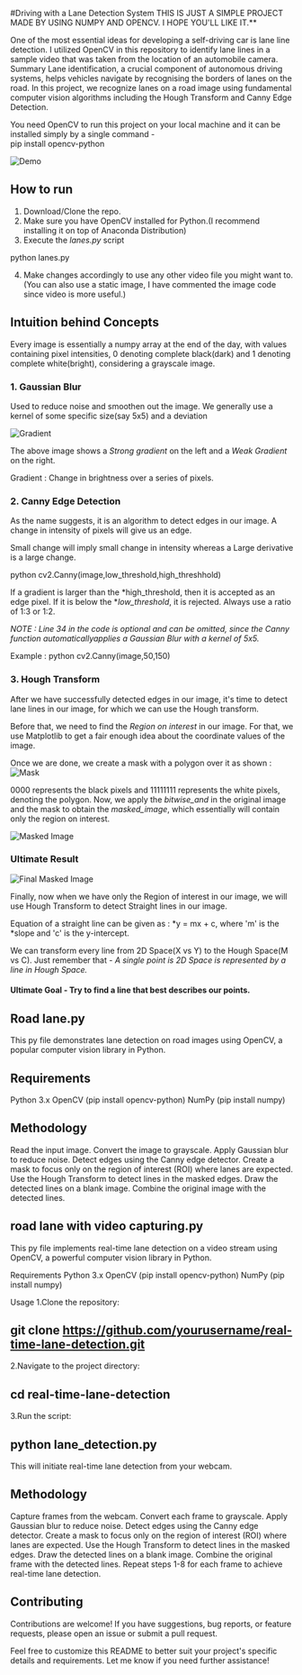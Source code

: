 #Driving with a Lane Detection System
THIS IS JUST A SIMPLE PROJECT MADE BY USING NUMPY AND OPENCV. I HOPE YOU'LL LIKE IT.**

One of the most essential ideas for developing a self-driving car is lane line detection. I utilized OpenCV in this repository to identify lane lines in a sample video that was taken from the location of an automobile camera. Summary Lane identification, a crucial component of autonomous driving systems, helps vehicles navigate by recognising the borders of lanes on the road. In this project, we recognize lanes on a road image using fundamental computer vision algorithms including the Hough Transform and Canny Edge Detection.

You need OpenCV to run this project on your local machine and it can be installed simply by a single command - <br>
pip install opencv-python

![Demo](https://i.ibb.co/1bQcV0Y/Working.gif)

## How to run
1. Download/Clone the repo.
2. Make sure you have OpenCV installed for Python.(I recommend installing it on top of Anaconda Distribution)
3. Execute the *lanes.py* script

python lanes.py

4. Make changes accordingly to use any other video file you might want to.(You can also use a static image, I have commented the image code since video is more useful.)

## Intuition behind Concepts

Every image is essentially a numpy array at the end of the day, with values containing pixel intensities, 0 denoting complete black(dark) and 1 denoting complete white(bright), considering a grayscale image.

### 1. Gaussian Blur
Used to reduce noise and smoothen out the image. We generally use a kernel of some specific size(say 5x5) and a deviation

![Gradient](https://i.ibb.co/zNNtJYp/Gradient.png)

The above image shows a *Strong gradient* on the left and a *Weak Gradient* on the right.

Gradient : Change in brightness over a series of pixels.
### 2. Canny Edge Detection
As the name suggests, it is an algorithm to detect edges in our image.
A change in intensity of pixels will give us an edge.

Small change will imply small change in intensity whereas a Large derivative is a large change. 

python
cv2.Canny(image,low_threshold,high_threshhold)


If a gradient is larger than the *high_threshold, then it is accepted as an edge pixel. If it is below the **low_threshold*, it is rejected. Always use a ratio of 1:3 or 1:2.

*NOTE : Line 34 in the code is optional and can be omitted, since the Canny function automaticallyapplies a Gaussian Blur with a kernel of 5x5.*

Example : 
python
cv2.Canny(image,50,150)


### 3. Hough Transform
After we have successfully detected edges in our image, it's time to detect lane lines in our image, for which we can use the Hough transform.

Before that, we need to find the *Region on interest* in our image. For that, we use Matplotlib to get a fair enough idea about the coordinate values of the image. <br>

Once we are done, we create a mask with a polygon over it as shown :
![Mask](https://i.ibb.co/DrLNSJR/Mask.png)

0000 represents the black pixels and 11111111 represents the white pixels, denoting the polygon. Now, we apply the *bitwise_and* in the original image and the mask to obtain the *masked_image*, which essentially will contain only the region on interest.

![Masked Image](https://i.ibb.co/LJFykXC/Masked-Image.png)  
### Ultimate Result <br>
![Final Masked Image](https://i.ibb.co/711SBhW/Final-Masked-Image.png)

Finally, now when we have only the Region of interest in our image, we will use Hough Transform to detect Straight lines in our image. 

Equation of a straight line can be given as :
*y = mx + c, where 'm' is the *slope and 'c' is the y-intercept.

We can transform every line from 2D Space(X vs Y) to the Hough Space(M vs C).
Just remember that - *A single point is 2D Space is represented by a line in Hough Space.*

#### Ultimate Goal - Try to find a line that best describes our points.

## Road lane.py
This py file demonstrates lane detection on road images using OpenCV, a popular computer vision library in Python.

## Requirements
Python 3.x
OpenCV (pip install opencv-python)
NumPy (pip install numpy)


## Methodology
Read the input image.
Convert the image to grayscale.
Apply Gaussian blur to reduce noise.
Detect edges using the Canny edge detector.
Create a mask to focus only on the region of interest (ROI) where lanes are expected.
Use the Hough Transform to detect lines in the masked edges.
Draw the detected lines on a blank image.
Combine the original image with the detected lines.

## road lane with video capturing.py
This py file implements real-time lane detection on a video stream using OpenCV, a powerful computer vision library in Python.

Requirements
Python 3.x
OpenCV (pip install opencv-python)
NumPy (pip install numpy)

Usage
1.Clone the repository:
## git clone https://github.com/yourusername/real-time-lane-detection.git
2.Navigate to the project directory:
## cd real-time-lane-detection
3.Run the script:
## python lane_detection.py

This will initiate real-time lane detection from your webcam.

## Methodology
Capture frames from the webcam.
Convert each frame to grayscale.
Apply Gaussian blur to reduce noise.
Detect edges using the Canny edge detector.
Create a mask to focus only on the region of interest (ROI) where lanes are expected.
Use the Hough Transform to detect lines in the masked edges.
Draw the detected lines on a blank image.
Combine the original frame with the detected lines.
Repeat steps 1-8 for each frame to achieve real-time lane detection.

## Contributing
Contributions are welcome! If you have suggestions, bug reports, or feature requests, please open an issue or submit a pull request.

Feel free to customize this README to better suit your project's specific details and requirements. Let me know if you need further assistance!
